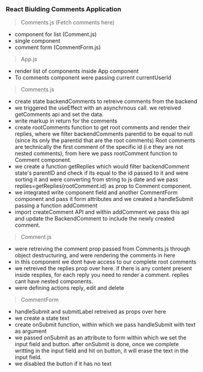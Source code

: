 ### React Biulding Comments Application
> Comments.js (Fetch comments here)
- component for list (Comment.js)
- single component 
- comment form (CommentForm.js)

> App.js 
- render list of components inside App component 
- To comments component were passing current currentUserId 

> Comments.js 
- create state backendComments to retreive comments from the backend 
- we triggered the useEffect with an asynchrnous call. we retreived getComments api and set the data. 
- write markup in return for the comments 
- create rootComments function to get root comments and render their replies, where we filter backendComments parentId to be equal to null (since its only the parentid that are the root comments) Root comments are technically the first comment of the specific id (i.e they are not nested comments), from here we pass rootComment function to Comment component.
- we create a function getReplies which would filter backendComment state's parentID and check if its equal to the id passed to it  and were sorting it and were converting from string to js date and we pass replies=getReplies(rootComment.id) as prop to Comment component.
- we integrated write component field and another CommentForm component and pass it form attributes and we created a handleSubmit passing a function addComment 
- import createComment API and within addComment we pass this api and update the BackendComment to include the newly created comment. 

> Comment.js 
- were retreiving the comment prop passed from Comments.js through object destructuring, and were rendering the comments in here 
- in this component we dont have access to our complete root comments
- we retreived the replies prop over here. if there is any content present inside resplies, for each reply you need to render a comment. replies cant have nested components. 
- were defining actions reply, edit and delete 

> CommentForm 
- handleSubmit and submitLabel retreived as props over here 
- we create a state text 
- create onSubmit function, within which we pass handleSubmit with text as argument 
- we passed onSubmit as an attribute to form within which we set the input field and button. after onSubmit is done, once we complete writting in the input field and hit on button, it will erase the text in the input field.
- we disabled the button if it has no text 